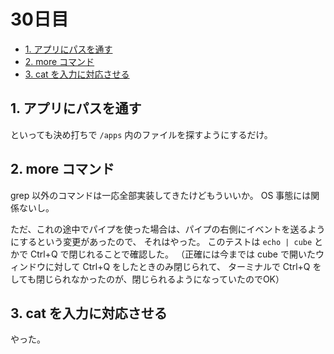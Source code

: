# 30日目

<!-- mtoc-start -->

- [1. アプリにパスを通す](#1-アプリにパスを通す)
- [2. more コマンド](#2-more-コマンド)
- [3. cat を入力に対応させる](#3-cat-を入力に対応させる)

<!-- mtoc-end -->

## 1. アプリにパスを通す

といっても決め打ちで `/apps` 内のファイルを探すようにするだけ。

## 2. more コマンド

grep 以外のコマンドは一応全部実装してきたけどもういいか。
OS 事態には関係ないし。

ただ、これの途中でパイプを使った場合は、パイプの右側にイベントを送るようにするという変更があったので、
それはやった。
このテストは `echo | cube` とかで Ctrl+Q で閉じれることで確認した。
（正確には今までは cube で開いたウィンドウに対して Ctrl+Q をしたときのみ閉じられて、
ターミナルで Ctrl+Q をしても閉じられなかったのが、閉じられるようになっていたのでOK）

## 3. cat を入力に対応させる

やった。
